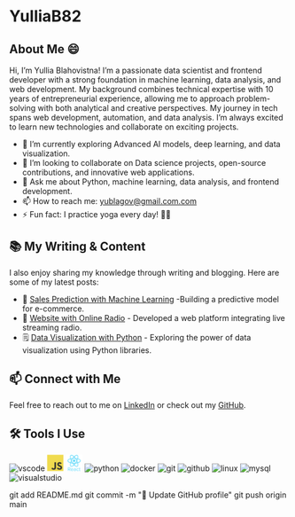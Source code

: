 # YulliaB82
## About Me 😄

Hi, I’m Yullia Blahovistna! I’m a passionate data scientist and frontend developer with a strong foundation in machine learning, data analysis, and web development. My background combines technical expertise with 10 years of entrepreneurial experience, allowing me to approach problem-solving with both analytical and creative perspectives. My journey in tech spans web development, automation, and data analysis. I’m always excited to learn new technologies and collaborate on exciting projects.



- 🌱 I’m currently exploring Advanced AI models, deep learning, and data visualization.
- 🤝 I’m looking to collaborate on Data science projects, open-source contributions, and innovative web applications.
- 💬 Ask me about Python, machine learning, data analysis, and frontend development.
- 📫 How to reach me: [yublagov@gmail.com.com](yublagov@gmail.com)
- ⚡ Fun fact:  I practice yoga every day! 🧘‍♀️

## 📚 My Writing & Content

I also enjoy sharing my knowledge through writing and blogging. Here are some of my latest posts:

- 📝 [Sales Prediction with Machine Learning](https://medium.com/@silentBob/getting-started-with-web-automation) -Building a predictive model for e-commerce.
- 🎵 [Website with Online Radio](https://medium.com/@silentBob/building-scalable-web-applications) - Developed a web platform integrating live streaming radio.
- 🗒️ [Data Visualization with Python](https://medium.com/@silentBob/data-visualization-with-python) - Exploring the power of data visualization using Python libraries.

## 📫 Connect with Me

Feel free to reach out to me on [LinkedIn](https://www.linkedin.com/in/yuliia-blahovistna/) or check out my [GitHub]([https://github.com/YuliiaB82]).

## 🛠️ Tools I Use

<p align="left">
  <img src="https://cdn.jsdelivr.net/gh/devicons/devicon/icons/vscode/vscode-original.svg" alt="vscode" width="30" height="30"/>
  <img src="https://raw.githubusercontent.com/devicons/devicon/master/icons/javascript/javascript-original.svg" alt="javascript" width="30" height="30"/>
  <img src="https://raw.githubusercontent.com/devicons/devicon/master/icons/react/react-original-wordmark.svg" alt="react" width="30" height="30"/>
  <img src="https://cdn.jsdelivr.net/gh/devicons/devicon/icons/python/python-original.svg" alt="python" width="30" height="30"/>
  <img src="https://cdn.jsdelivr.net/gh/devicons/devicon/icons/docker/docker-original.svg" alt="docker" width="30" height="30"/>
  <img src="https://cdn.jsdelivr.net/gh/devicons/devicon/icons/git/git-original.svg" alt="git" width="30" height="30"/>
  <img src="https://cdn.jsdelivr.net/gh/devicons/devicon/icons/github/github-original.svg" alt="github" width="30" height="30"/>
  <img src="https://cdn.jsdelivr.net/gh/devicons/devicon/icons/linux/linux-original.svg" alt="linux" width="30" height="30"/>
  <img src="https://cdn.jsdelivr.net/gh/devicons/devicon/icons/mysql/mysql-original-wordmark.svg" alt="mysql" width="30" height="30"/>
  <img src="https://cdn.jsdelivr.net/gh/devicons/devicon/icons/visualstudio/visualstudio-plain.svg" alt="visualstudio" width="30" height="30"/>
</p>

git add README.md
git commit -m "📜 Update GitHub profile"
git push origin main



